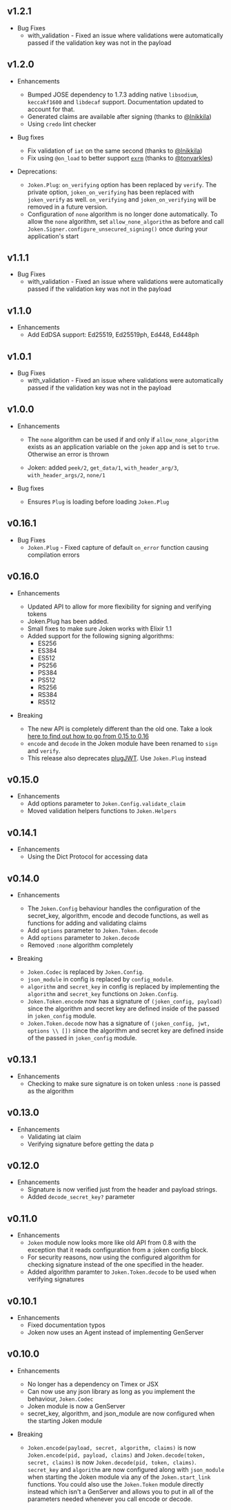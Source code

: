 ## v1.2.1

* Bug Fixes
    - with_validation - Fixed an issue where validations were automatically passed if the validation key was not in the payload

## v1.2.0

* Enhancements
    - Bumped JOSE dependency to 1.7.3 adding native `libsodium`, `keccakf1600` and `libdecaf` support. Documentation updated to account for that.
    - Generated claims are available after signing (thanks to [@lnikkila](https://github.com/lnikkila))
    - Using `credo` lint checker

* Bug fixes
    - Fix validation of `iat` on the same second (thanks to [@lnikkila](https://github.com/lnikkila))
    - Fix using `@on_load` to better support [`exrm`](https://github.com/bitwalker/exrm) (thanks to [@tonyarkles](https://github.com/tonyarkles))

* Deprecations:
    - `Joken.Plug`: `on_verifying` option has been replaced by `verify`. The private option, `joken_on_verifying` has been replaced with `joken_verify` as well.
      `on_verifying` and `joken_on_verifying` will be removed in a future version.
    - Configuration of `none` algorithm is no longer done automatically. To allow the `none` algorithm, set `allow_none_algorithm` as before and call `Joken.Signer.configure_unsecured_signing()` once during your application's start

## v1.1.1

* Bug Fixes
    - with_validation - Fixed an issue where validations were automatically passed if the validation key was not in the payload

## v1.1.0

* Enhancements
    - Add EdDSA support: Ed25519, Ed25519ph, Ed448, Ed448ph

## v1.0.1

* Bug Fixes
    * with_validation - Fixed an issue where validations were automatically passed if the validation key was not in the payload

## v1.0.0

* Enhancements
    * The `none` algorithm can be used if and only if `allow_none_algorithm` exists as an application variable on the `joken` app and is set to `true`. Otherwise an error is thrown

    * Joken: added `peek/2`, `get_data/1`, `with_header_arg/3`, `with_header_args/2`, `none/1`

* Bug fixes
    * Ensures `Plug` is loading before loading `Joken.Plug`

## v0.16.1

* Bug Fixes
    * `Joken.Plug` - Fixed capture of default `on_error` function causing compilation errors

## v0.16.0

* Enhancements
    * Updated API to allow for more flexibility for signing and verifying tokens
    * Joken.Plug has been added.
    * Small fixes to make sure Joken works with Elixir 1.1
    * Added support for the following signing algorithms:
        * ES256
        * ES384
        * ES512
        * PS256
        * PS384
        * PS512
        * RS256
        * RS384
        * RS512

* Breaking
    * The new API is completely different than the old one. Take a look [here to find out how to go from 0.15 to 0.16](https://github.com/bryanjos/joken/wiki/Moving-from-0.15-to-0.16)
    * `encode` and `decode` in the Joken module have been renamed to `sign` and `verify`.
    * This release also deprecates [plugJWT](https://hex.pm/packages/plug_jwt). Use `Joken.Plug` instead

## v0.15.0

* Enhancements
    * Add options parameter to `Joken.Config.validate_claim`
    * Moved validation helpers functions to `Joken.Helpers`

## v0.14.1

* Enhancements
    * Using the Dict Protocol for accessing data

## v0.14.0

* Enhancements
    * The `Joken.Config` behaviour handles the configuration of the secret_key, algorithm, encode and decode functions, as well as functions for adding and validating claims
    * Add `options` parameter to `Joken.Token.decode`
    * Add `options` parameter to `Joken.decode`
    * Removed `:none` algorithm completely

* Breaking
    * `Joken.Codec` is replaced by `Joken.Config`.
    * `json_module` in config is replaced by `config_module`.
    * `algorithm` and `secret_key` in config is replaced by implementing the `algorithm` and `secret_key` functions on `Joken.Config`.
    * `Joken.Token.encode` now has a signature of `(joken_config, payload)` since the algorithm and secret key are defined inside of the passed in `joken_config` module.
    * `Joken.Token.decode` now has a signature of `(joken_config, jwt, options \\ [])` since the algorithm and secret key are defined inside of the passed in `joken_config` module.

## v0.13.1

* Enhancements
    * Checking to make sure signature is on token unless `:none` is passed as the algorithm

## v0.13.0

* Enhancements
    * Validating iat claim
    * Verifying signature before getting the data
p
## v0.12.0

* Enhancements
    * Signature is now verified just from the header and payload strings.
    * Added `decode_secret_key?` parameter

## v0.11.0

* Enhancements
    * `Joken` module now looks more like old API from 0.8 with the exception that it reads configuration from a :joken config block.
    * For security reasons, now using the configured algorithm for checking signature instead of the one specified in the header.
    * Added algorithm paramter to `Joken.Token.decode` to be used when verifying signatures

## v0.10.1

* Enhancements
    * Fixed documentation typos
    * Joken now uses an Agent instead of implementing GenServer


## v0.10.0

* Enhancements
    * No longer has a dependency on Timex or JSX
    * Can now use any json library as long as you implement the behaviour, `Joken.Codec`
    * Joken module is now a GenServer
    * secret_key, algorithm, and json_module are now configured when the starting Joken module

* Breaking
    * `Joken.encode(payload, secret, algorithm, claims)` is now `Joken.encode(pid, payload, claims)` and `Joken.decode(token, secret, claims)` is now `Joken.decode(pid, token, claims)`. `secret_key` and `algorithm` are now configured along with `json_module` when starting the Joken module via any of the `Joken.start_link` functions. You could also use the `Joken.Token` module directly instead which isn't a GenServer and allows you to put in all of the parameters needed whenever you call encode or decode.
